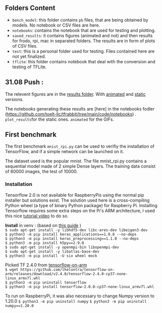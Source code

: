 ## Folders Content

- `bench_model`: this folder contains `pb` files, that are being obtained by models. No notebook or CSV files are here.
- `notebooks`: contains the notebook that are used for testing and plotting.
- `saved_results`: it contains figures (animated and not) and then results for frodo, rpi, mac in separated folders. The results are in form of plots of CSV files.
- `test`: this is a personal folder used for testing. Files contained here are not yet finalized.
- `tflite`: this folder contains notebook that deal with the conversion and testing of TFLite.


## 31.08 Push : 
The relevent figures are in the [results folder](https://github.com/toelt-llc/tfrabbit/tree/main/code/saved_results). 
With [animated](https://github.com/toelt-llc/tfrabbit/tree/main/code/saved_results/animated) and [static](https://github.com/toelt-llc/tfrabbit/tree/main/code/saved_results) versions. 

The notebooks generating these results are [here] in the notebooks fodler (https://github.com/toelt-llc/tfrabbit/tree/main/code/notebooks) . 
`plot_results`for the static ones. 
`animated` for the GIFs.

## First benchmark 
The first benchmark `mnist_rpi.py` can be used to verifiy the installation of TensorFlow, and if a simple network can be launched on it.

The dataset used is the popular mnist. The file mnist_rpi.py contains a sequential model made of 2 simple Dense layers. 
The training data consist of 60000 images, the test of 10000. 

### Installation 
Tensorflow 2.0 is not available for RaspberryPis using the normal pip installer but solutions exist. 
The solution used here is a cross-compiling Python wheel (a type of binary Python package) for Raspberry Pi. 
Installing Tensorflow requires some extra steps on the Pi's ARM architecture, I used this nice [tutorial video](https://www.youtube.com/watch?v=GNRg2P8Vqqs) to do so.

**Install** in venv : (based on [this guide](https://github.com/PINTO0309/Tensorflow-bin/#usage) )  
`$ sudo apt-get install -y libhdf5-dev libc-ares-dev libeigen3-dev`  
`$ python3 -m pip install keras_applications==1.0.8 --no-deps`  
`$ python3 -m pip install keras_preprocessing==1.1.0 --no-deps`  
`$ python3 -m pip install h5py==2.9.0`  
`$ sudo apt-get install -y openmpi-bin libopenmpi-dev`  
`$ sudo apt-get install -y libatlas-base-dev`  
`$ python3 -m pip install -U six wheel mock`  

Picked TF 2.4.0 from [tensorflow-on-arm](https://github.com/lhelontra/tensorflow-on-arm/releases)  
`$ wget https://github.com/lhelontra/tensorflow-on-arm/releases/download/v2.4.0/tensorflow-2.4.0-cp37-none-linux_armv7l.whl`  
`$ python3 -m pip uninstall tensorflow`  
`$ python3 -m pip install tensorflow-2.0.0-cp37-none-linux_armv7l.whl`  

To run on RaspberryPi, it was also necessary to change Numpy version to 1.20.0
`$ python3 -m pip uninstall numpy`
`$ python3 -m pip uninstall numpy==1.20.0`
